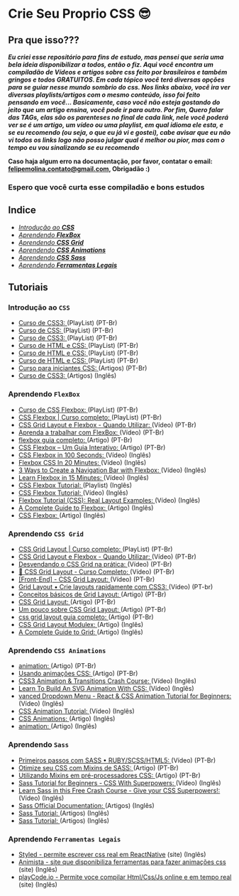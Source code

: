 # Crie Seu Proprio CSS 😎

## Pra que isso???
***Eu criei esse repositório para fins de estudo, mas pensei que seria uma bela ideia disponibilizar a todos, então o fiz. Aqui você encontra um compiladão de Vídeos e artigos sobre css feito por brasileiros e também gringos e todos GRATUITOS.
Em cada tópico você terá diversas opções para se guiar nesse mundo sombrio do css. 
Nos links abaixo, você ira ver diversas playlists/artigos com o mesmo conteúdo, isso foi feito pensando em você...
Basicamente, caso você não esteja gostando do jeito que um artigo ensina, você pode ir para outro.
Por fim, Quero falar das TAGs, elas são os parenteses no final de cada link, nele você poderá ver se é um artigo, um vídeo ou uma playlist, em qual idioma ele esta, e se eu recomendo (ou seja, o que eu já vi e gostei), cabe avisar que eu não vi todos os links logo não posso julgar qual é melhor ou pior, mas com o tempo eu vou sinalizando se eu recomendo***

**Caso haja algum erro na documentação, por favor, contatar o email: felipemolina.contato@gmail.com, Obrigadão :)**

### **Espero que você curta esse compiladão e bons estudos**

## Indice
* [_Introdução ao **CSS**_](#introdução-ao-css)
* [_Aprendendo **FlexBox**_](#aprendendo-flexbox)
* [_Aprendendo **CSS Grid**_](#aprendendo-css-grid)
* [_Aprendendo **CSS Animations**_](#aprendendo-css-animations)
* [_Aprendendo **CSS Sass**_](#aprendendo-Sass)
* [_Aprendendo **Ferramentas Legais**_](#aprendendo-ferramentas-legais)

## Tutoriais
### Introdução ao ```CSS```
* [Curso de CSS3: ](https://www.youtube.com/playlist?list=PLwXQLZ3FdTVGf7GUtiOFLc_9AXO25iIzG) (PlayList) (PT-Br)
* [Curso de CSS: ](https://www.youtube.com/playlist?list=PLlMH0iwc_TF_pGBO9ifyRaZiCs_NYUIuO) (PlayList) (PT-Br)
* [Curso de CSS3: ](https://www.youtube.com/playlist?list=PLx4x_zx8csUi47Bnugpk78nqJN6rYvEnV) (PlayList) (PT-Br)
* [Curso de HTML e CSS: ](https://www.youtube.com/playlist?list=PLwgL9IEA0PxUjbhob9UMdpVq12sGrjgU6) (PlayList) (PT-Br)
* [Curso de HTML e CSS: ](https://www.youtube.com/playlist?list=PL4I-14pHZsLGp5fLi7TtlSVNRg8r4q2NS) (PlayList) (PT-Br)
* [Curso de HTML e CSS: ](https://www.youtube.com/playlist?list=PL4I-14pHZsLGp5fLi7TtlSVNRg8r4q2NS) (PlayList) (PT-Br)
* [Curso para iniciantes CSS: ](https://tableless.github.io/iniciantes/manual/css/index.html) (Artigos) (PT-Br)
* [Curso de CSS3: ](https://www.w3schools.com/css/default.asp) (Artigos) (Inglês)

### Aprendendo ```FlexBox```
* [Curso de CSS Flexbox: ](https://www.youtube.com/playlist?list=PLwXQLZ3FdTVGjLmjwfRc0Q9TA5U-PCWp4) (PlayList) (PT-Br)
* [CSS Flexbox | Curso completo: ](https://www.youtube.com/playlist?list=PLpfKv2Mn_c-GynCCbzPLXDRoUyPNHBC9j) (PlayList) (PT-Br)
* [CSS Grid Layout e Flexbox - Quando Utilizar: ](https://www.youtube.com/watch?v=x-4z_u8LcGc&t) (Vídeo) (PT-Br)
* [Aprenda a trabalhar com FlexBox: ](https://www.youtube.com/watch?v=dbVQqcV9iEc) (Vídeo) (PT-Br)
* [flexbox guia completo: ](https://origamid.com/projetos/flexbox-guia-completo/) (Artigo) (PT-Br)
* [CSS Flexbox – Um Guia Interativo: ](https://www.treinaweb.com.br/blog/css-flexbox-um-guia-interativo-parte-1-containers/) (Artigo) (PT-Br)
* [CSS Flexbox in 100 Seconds: ](https://www.youtube.com/watch?v=K74l26pE4YA) (Vídeo) (Inglês)
* [Flexbox CSS In 20 Minutes: ](https://www.youtube.com/watch?v=JJSoEo8JSnc) (Vídeo) (Inglês)
* [3 Ways to Create a Navigation Bar with Flexbox: ](https://www.youtube.com/watch?v=PwWHL3RyQgk) (Vídeo) (Inglês)
* [Learn Flexbox in 15 Minutes: ](https://www.youtube.com/watch?v=fYq5PXgSsbE) (Vídeo) (Inglês)
* [CSS Flexbox Tutorial: ](https://www.youtube.com/playlist?list=PLC3y8-rFHvwg6rjbiMadCILrjh7QkvzoQ) (Playlist) (Inglês)
* [CSS Flexbox Tutorial: ](https://www.youtube.com/watch?v=fYq5PXgSsbE) (Vídeo) (Inglês)
* [Flexbox Tutorial (CSS): Real Layout Examples: ](https://www.youtube.com/watch?v=k32voqQhODc) (Vídeo) (Inglês)
* [A Complete Guide to Flexbox: ](https://css-tricks.com/snippets/css/a-guide-to-flexbox/) (Artigo) (Inglês)
* [CSS Flexbox: ](https://www.w3schools.com/css/css3_flexbox.asp) (Artigo) (Inglês)

### Aprendendo ```CSS Grid```
* [CSS Grid Layout | Curso completo: ](https://www.youtube.com/playlist?list=PLpfKv2Mn_c-El6EG2Eq6HLdDq7QBz7o6w) (PlayList) (PT-Br)
* [CSS Grid Layout e Flexbox - Quando Utilizar: ](https://www.youtube.com/watch?v=x-4z_u8LcGc&t) (Vídeo) (PT-Br)
* [Desvendando o CSS Grid na prática: ](https://www.youtube.com/watch?v=HN1UjzRSdBk&t) (Vídeo) (PT-Br)
* [🐺 CSS Grid Layout - Curso Completo: ](https://www.youtube.com/watch?v=hKXOVD2Yrj8) (Vídeo) (PT-Br)
* [[Front-End] - CSS Grid Layout: ](https://www.youtube.com/watch?v=HBlBNAtFcdw) (Vídeo) (PT-Br)
* [Grid Layout • Crie layouts rapidamente com CSS3: ](https://www.youtube.com/watch?v=RNvQzo4DoOA) (Vídeo) (PT-br)
* [Conceitos básicos de Grid Layout: ](https://developer.mozilla.org/pt-BR/docs/Web/CSS/CSS_Grid_Layout/Basic_Concepts_of_Grid_Layout) (Artigo) (PT-Br)
* [CSS Grid Layout: ](https://developer.mozilla.org/pt-BR/docs/Web/CSS/CSS_Grid_Layout) (Artigo) (PT-Br)
* [Um pouco sobre CSS Grid Layout: ](https://tableless.com.br/um-pouco-sobre-css-grid-layout/) (Artigo) (PT-Br)
* [css grid layout guia completo: ](https://www.origamid.com/projetos/css-grid-layout-guia-completo/) (Artigo) (PT-Br)
* [CSS Grid Layout Modulex: ](https://www.w3schools.com/css/css_grid.asp) (Artigo) (Inglês)
* [A Complete Guide to Grid: ](https://css-tricks.com/snippets/css/complete-guide-grid/) (Artigo) (Inglês)

### Aprendendo ```CSS Animations```
* [animation: ](https://developer.mozilla.org/pt-BR/docs/Web/CSS/animation) (Artigo) (PT-Br)
* [Usando animações CSS: ](https://developer.mozilla.org/pt-BR/docs/Web/CSS/CSS_Animations/Usando_anima%C3%A7%C3%B5es_CSS) (Artigo) (PT-Br)
* [CSS3 Animation & Transitions Crash Course: ](https://www.youtube.com/watch?v=zHUpx90NerM) (Vídeo) (Inglês)
* [Learn To Build An SVG Animation With CSS: ](https://www.youtube.com/watch?v=gWai7fYp9PY) (Vídeo) (Inglês)
* [vanced Dropdown Menu - React & CSS Animation Tutorial for Beginners: ](https://www.youtube.com/watch?v=IF6k0uZuypA) (Vídeo) (Inglês)
* [CSS Animation Tutorial: ](https://www.youtube.com/playlist?list=PL4cUxeGkcC9iGYgmEd2dm3zAKzyCGDtM5) (Vídeo) (Inglês)
* [CSS Animations: ](https://www.w3schools.com/css/css3_animations.asp) (Artigo) (Inglês)
* [animation: ](https://css-tricks.com/almanac/properties/a/animation/) (Artigo) (Inglês)

### Aprendendo ```Sass```
* [Primeiros passos com SASS • RUBY/SCSS/HTML5: ](https://www.youtube.com/watch?v=z1nCtknvX1c) (Vídeo) (PT-Br)
* [Otimize seu CSS com Mixins de SASS: ](https://www.origamid.com/codex/otimize-seu-css-com-mixins-de-sass/) (Artigo) (PT-Br)
* [Utilizando Mixins em pré-processadores CSS: ](https://tableless.com.br/utilizando-mixins-em-css-preprocessors/) (Artigo) (PT-Br)
* [Sass Tutorial for Beginners - CSS With Superpowers: ](https://www.youtube.com/watch?v=_a5j7KoflTs) (Vídeo) (Inglês)
* [Learn Sass in this Free Crash Course - Give your CSS Superpowers!: ](https://www.youtube.com/watch?v=roywYSEPSvc) (Vídeo) (Inglês)
* [Sass Official Documentation: ](https://sass-lang.com/documentation) (Artigos) (Inglês)
* [Sass Tutorial: ](https://www.tutorialspoint.com/sass/index.htm) (Artigos) (Inglês)
* [Sass Tutorial: ](https://www.w3schools.com/sass/default.asp) (Artigos) (Inglês)

### Aprendendo ```Ferramentas Legais```
* [Styled - permite escrever css real em ReactNative](https://styled-components.com/) (site) (Inglês)
* [Animista - site que disponibiliza ferramentas para fazer animações css](https://animista.net/play/basic/flip) (site) (Inglês)
* [playCode.io - Permite voce compilar Html/Css/Js online e em tempo real](https://playcode.io/) (site) (Inglês)
